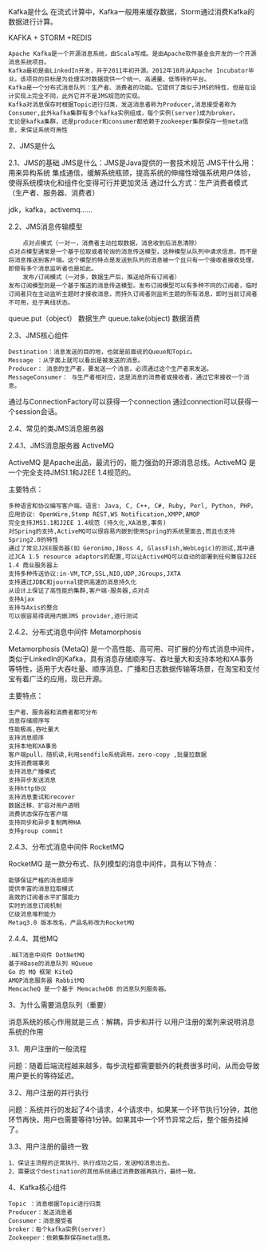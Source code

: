 Kafka是什么
在流式计算中，Kafka一般用来缓存数据，Storm通过消费Kafka的数据进行计算。

KAFKA + STORM +REDIS

	Apache Kafka是一个开源消息系统，由Scala写成。是由Apache软件基金会开发的一个开源消息系统项目。
	Kafka最初是由LinkedIn开发，并于2011年初开源。2012年10月从Apache Incubator毕业。该项目的目标是为处理实时数据提供一个统一、高通量、低等待的平台。
	Kafka是一个分布式消息队列：生产者、消费者的功能。它提供了类似于JMS的特性，但是在设计实现上完全不同，此外它并不是JMS规范的实现。
	Kafka对消息保存时根据Topic进行归类，发送消息者称为Producer,消息接受者称为Consumer,此外kafka集群有多个kafka实例组成，每个实例(server)成为broker。
	无论是kafka集群，还是producer和consumer都依赖于zookeeper集群保存一些meta信息，来保证系统可用性
	
2、JMS是什么

2.1、JMS的基础
	JMS是什么：JMS是Java提供的一套技术规范
JMS干什么用：用来异构系统 集成通信，缓解系统瓶颈，提高系统的伸缩性增强系统用户体验，使得系统模块化和组件化变得可行并更加灵活
通过什么方式：生产消费者模式（生产者、服务器、消费者）
 
jdk，kafka，activemq……

2.2、JMS消息传输模型

		点对点模式（一对一，消费者主动拉取数据，消息收到后消息清除）
	点对点模型通常是一个基于拉取或者轮询的消息传送模型，这种模型从队列中请求信息，而不是将消息推送到客户端。这个模型的特点是发送到队列的消息被一个且只有一个接收者接收处理，即使有多个消息监听者也是如此。
		发布/订阅模式（一对多，数据生产后，推送给所有订阅者）
	发布订阅模型则是一个基于推送的消息传送模型。发布订阅模型可以有多种不同的订阅者，临时订阅者只在主动监听主题时才接收消息，而持久订阅者则监听主题的所有消息，即时当前订阅者不可用，处于离线状态。
 
queue.put（object）  数据生产
queue.take(object)    数据消费

2.3、JMS核心组件

	Destination：消息发送的目的地，也就是前面说的Queue和Topic。
	Message ：从字面上就可以看出是被发送的消息。
	Producer： 消息的生产者，要发送一个消息，必须通过这个生产者来发送。
	MessageConsumer： 与生产者相对应，这是消息的消费者或接收者，通过它来接收一个消息。

 
通过与ConnectionFactory可以获得一个connection
通过connection可以获得一个session会话。

2.4、常见的类JMS消息服务器

2.4.1、JMS消息服务器 ActiveMQ

ActiveMQ 是Apache出品，最流行的，能力强劲的开源消息总线。ActiveMQ 是一个完全支持JMS1.1和J2EE 1.4规范的。

主要特点：

	多种语言和协议编写客户端。语言: Java, C, C++, C#, Ruby, Perl, Python, PHP。应用协议: OpenWire,Stomp REST,WS Notification,XMPP,AMQP
	完全支持JMS1.1和J2EE 1.4规范 (持久化,XA消息,事务)
	对Spring的支持,ActiveMQ可以很容易内嵌到使用Spring的系统里面去,而且也支持Spring2.0的特性
	通过了常见J2EE服务器(如 Geronimo,JBoss 4, GlassFish,WebLogic)的测试,其中通过JCA 1.5 resource adaptors的配置,可以让ActiveMQ可以自动的部署到任何兼容J2EE 1.4 商业服务器上
	支持多种传送协议:in-VM,TCP,SSL,NIO,UDP,JGroups,JXTA
	支持通过JDBC和journal提供高速的消息持久化
	从设计上保证了高性能的集群,客户端-服务器,点对点
	支持Ajax
	支持与Axis的整合
	可以很容易得调用内嵌JMS provider,进行测试
	
2.4.2、分布式消息中间件 Metamorphosis

Metamorphosis (MetaQ) 是一个高性能、高可用、可扩展的分布式消息中间件，类似于LinkedIn的Kafka，具有消息存储顺序写、吞吐量大和支持本地和XA事务等特性，适用于大吞吐量、顺序消息、广播和日志数据传输等场景，在淘宝和支付宝有着广泛的应用，现已开源。

主要特点：

	生产者、服务器和消费者都可分布
	消息存储顺序写
	性能极高,吞吐量大
	支持消息顺序
	支持本地和XA事务
	客户端pull，随机读,利用sendfile系统调用，zero-copy ,批量拉数据
	支持消费端事务
	支持消息广播模式
	支持异步发送消息
	支持http协议
	支持消息重试和recover
	数据迁移、扩容对用户透明
	消费状态保存在客户端
	支持同步和异步复制两种HA
	支持group commit
	
2.4.3、分布式消息中间件 RocketMQ

RocketMQ 是一款分布式、队列模型的消息中间件，具有以下特点：

	能够保证严格的消息顺序
	提供丰富的消息拉取模式
	高效的订阅者水平扩展能力
	实时的消息订阅机制
	亿级消息堆积能力
	Metaq3.0 版本改名，产品名称改为RocketMQ
	
2.4.4、其他MQ

	.NET消息中间件 DotNetMQ
	基于HBase的消息队列 HQueue
	Go 的 MQ 框架 KiteQ
	AMQP消息服务器 RabbitMQ
	MemcacheQ 是一个基于 MemcacheDB 的消息队列服务器。

3、为什么需要消息队列（重要）

消息系统的核心作用就是三点：解耦，异步和并行
以用户注册的案列来说明消息系统的作用

3.1、用户注册的一般流程
 
问题：随着后端流程越来越多，每步流程都需要额外的耗费很多时间，从而会导致用户更长的等待延迟。

3.2、用户注册的并行执行
 
问题：系统并行的发起了4个请求，4个请求中，如果某一个环节执行1分钟，其他环节再快，用户也需要等待1分钟。如果其中一个环节异常之后，整个服务挂掉了。
 
3.3、用户注册的最终一致
 
	1、保证主流程的正常执行、执行成功之后，发送MQ消息出去。
	2、需要这个destination的其他系统通过消费数据再执行，最终一致。
 
4、Kafka核心组件

	Topic ：消息根据Topic进行归类
	Producer：发送消息者
	Consumer：消息接受者
	broker：每个kafka实例(server)
	Zookeeper：依赖集群保存meta信息。
 
